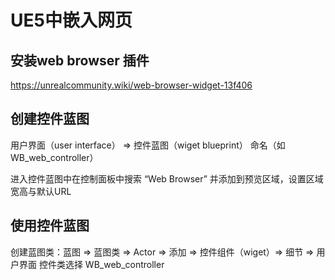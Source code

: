 # UE5中嵌入网页

## 安装web browser 插件
https://unrealcommunity.wiki/web-browser-widget-13f406

## 创建控件蓝图

用户界面（user interface） => 控件蓝图（wiget blueprint） 命名（如WB_web_controller）

进入控件蓝图中在控制面板中搜索 “Web Browser” 并添加到预览区域，设置区域宽高与默认URL

## 使用控件蓝图

创建蓝图类：蓝图 => 蓝图类 => Actor => 添加 => 控件组件（wiget）=> 细节 => 用户界面 控件类选择 WB_web_controller
